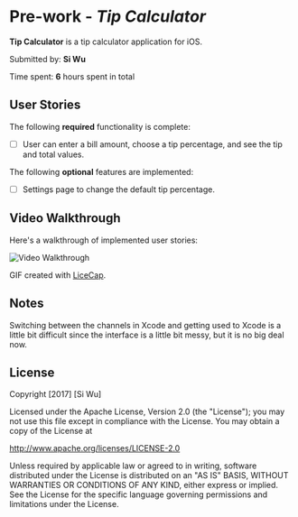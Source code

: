 # Pre-work - *Tip Calculator*

**Tip Calculator** is a tip calculator application for iOS.

Submitted by: **Si Wu**

Time spent: **6** hours spent in total

## User Stories

The following **required** functionality is complete:

* [ ] User can enter a bill amount, choose a tip percentage, and see the tip and total values.

The following **optional** features are implemented:
* [ ] Settings page to change the default tip percentage.



## Video Walkthrough

Here's a walkthrough of implemented user stories:

<img src='https://imgur.com/a/Mig2Y' title='Video Walkthrough' width='' alt='Video Walkthrough' />

GIF created with [LiceCap](http://www.cockos.com/licecap/).

## Notes

Switching between the channels in Xcode and getting used to Xcode is a little bit difficult since the interface is a little bit messy, but it is no big deal now.

## License

Copyright [2017] [Si Wu]

Licensed under the Apache License, Version 2.0 (the "License");
you may not use this file except in compliance with the License.
You may obtain a copy of the License at

http://www.apache.org/licenses/LICENSE-2.0

Unless required by applicable law or agreed to in writing, software
distributed under the License is distributed on an "AS IS" BASIS,
WITHOUT WARRANTIES OR CONDITIONS OF ANY KIND, either express or implied.
See the License for the specific language governing permissions and
limitations under the License.
